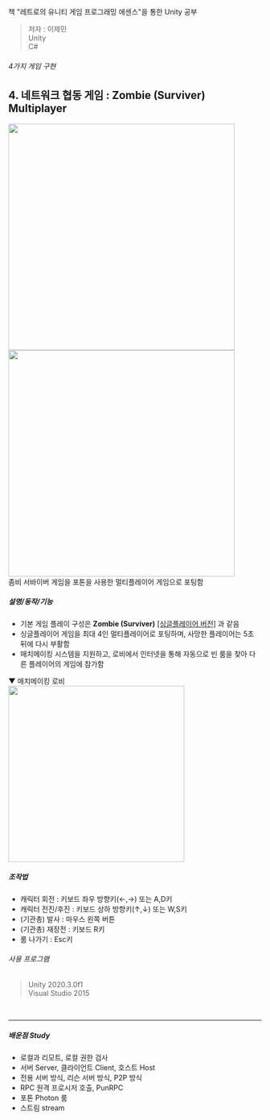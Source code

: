 책 "레트로의 유니티 게임 프로그래밍 에센스"을 통한 Unity 공부
> 저자 : 이제민  
> Unity  
> C#

###### 4가지 게임 구현

## 4. 네트워크 협동 게임 : Zombie (Surviver) Multiplayer
<img src="https://user-images.githubusercontent.com/39071652/132123403-872eedbf-0219-44cd-b1bc-feb38cc13bf8.jpg" width="450"> <img src="https://user-images.githubusercontent.com/39071652/132123431-f474b95f-96e8-4ec8-ba7d-3e7f6d598c79.jpg" width="450">  
좀비 서바이버 게임을 포톤을 사용한 멀티플레이어 게임으로 포팅함  

##### 설명/동작/기능
  - 기본 게임 플레이 구성은 **Zombie (Surviver)** [[싱글플레이어 버전]](../Zombie) 과 같음
  - 싱글플레이어 게임을 최대 4인 멀티플레이어로 포팅하며, 사망한 플레이어는 5초 뒤에 다시 부활함
  - 매치메이킹 시스템을 지원하고, 로비에서 인터넷을 통해 자동으로 빈 룸을 찾아 다른 플레이어의 게임에 참가함

▼ 매치메이킹 로비  
<img src="https://user-images.githubusercontent.com/39071652/132123398-771c06e9-6586-4da5-b1d1-cbc9ab945e7c.jpg" width="350">  

##### 조작법
- 캐릭터 회전 : 키보드 좌우 방향키(←,→) 또는 A,D키
- 캐릭터 전진/후진 : 키보드 상하 방향키(↑,↓) 또는 W,S키
- (기관총) 발사 : 마우스 왼쪽 버튼
- (기관총) 재장전 : 키보드 R키
- 룸 나가기 : Esc키

###### 사용 프로그램
> Unity 2020.3.0f1  
> Visual Studio 2015
<br>

----------------

##### 배운점 Study
- 로컬과 리모트, 로컬 권한 검사
- 서버 Server, 클라이언트 Client, 호스트 Host
- 전용 서버 방식, 리슨 서버 방식, P2P 방식
- RPC 원격 프로시저 호출, PunRPC
- 포톤 Photon 룸
- 스트림 stream
